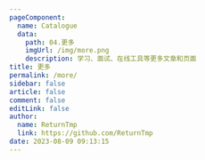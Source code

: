 ```yaml
---
pageComponent: 
  name: Catalogue
  data: 
    path: 04.更多
    imgUrl: /img/more.png
    description: 学习、面试、在线工具等更多文章和页面
title: 更多
permalink: /more/
sidebar: false
article: false
comment: false
editLink: false
author: 
  name: ReturnTmp
  link: https://github.com/ReturnTmp
date: 2023-08-09 09:13:15
---
```

